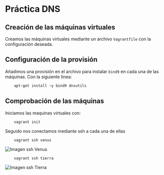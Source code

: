 # Práctica DNS

## Creación de las máquinas virtuales

Creamos las máquinas virtuales mediante un archivo `Vagrantfile` con la configuración deseada. 

## Configuración de la provisión

Añadimos una provisión en el archivo para instalar `bind9` en cada una de las máquinas.
Con la siguiente linea: 
```ruby
    apt-get install -y bind9 dnsutils
```
## Comprobación de las máquinas

Iniciamos las maquinas virtuales con:  
```shell
    vagrant init
``` 
Seguido nos conectamos mediante ssh a cada una de ellas

```shell
    vagrant ssh venus
``` 
![Imagen ssh Venus](../img/sshVenus.PNG)

```shell
    vagrant ssh tierra
``` 
![Imagen ssh Tierra](../img/sshTierra.PNG)